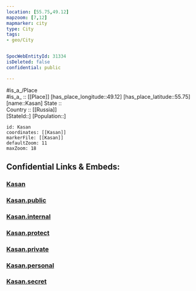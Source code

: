 ```yaml
---
location: [55.75,49.12] 
mapzoom: [7,12] 
mapmarker: city 
type: City
tags:
- geo/City


SpocWebEntityId: 31334
isDeleted: false
confidential: public

---
```

#is_a_/Place  
#is_a_ :: [[Place]] 
[has_place_longitude::49.12] 
[has_place_latitude::55.75] 
[name::Kasan] 
State ::  
Country :: [[Russia]]  
[StateId::] 
[Population::] 



```leaflet
id: Kasan
coordinates: [[Kasan]] 
markerFile: [[Kasan]] 
defaultZoom: 11 
maxZoom: 18
```


## Confidential Links & Embeds: 

### [Kasan](/_Standards/Earth/Continent/Europe/Europe~East/Russia/Russia~Volga/Tatarstan~Republic/City/Kasan.md) 

### [Kasan.public](/_public/Earth/Continent/Europe/Europe~East/Russia/Russia~Volga/Tatarstan~Republic/City/Kasan.public.md) 

### [Kasan.internal](/_internal/Earth/Continent/Europe/Europe~East/Russia/Russia~Volga/Tatarstan~Republic/City/Kasan.internal.md) 

### [Kasan.protect](/_protect/Earth/Continent/Europe/Europe~East/Russia/Russia~Volga/Tatarstan~Republic/City/Kasan.protect.md) 

### [Kasan.private](/_private/Earth/Continent/Europe/Europe~East/Russia/Russia~Volga/Tatarstan~Republic/City/Kasan.private.md) 

### [Kasan.personal](/_personal/Earth/Continent/Europe/Europe~East/Russia/Russia~Volga/Tatarstan~Republic/City/Kasan.personal.md) 

### [Kasan.secret](/_secret/Earth/Continent/Europe/Europe~East/Russia/Russia~Volga/Tatarstan~Republic/City/Kasan.secret.md)

